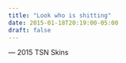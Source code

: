 ```yaml
---
title: "Look who is shitting"
date: 2015-01-18T20:19:00-05:00
draft: false
---
```

— 2015 TSN Skins
<!--more--> 

